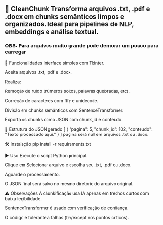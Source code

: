 ## 📘 CleanChunk Transforma arquivos .txt, .pdf e .docx em chunks semânticos limpos e organizados. Ideal para pipelines de NLP, embeddings e análise textual.
 ### OBS: Para arquivos muito grande pode demorar um pouco para carregar
🚀 Funcionalidades
Interface simples com Tkinter.

Aceita arquivos .txt, .pdf e .docx.

Realiza:

Remoção de ruído (números soltos, palavras quebradas, etc).

Correção de caracteres com ftfy e unidecode.

Divisão em chunks semânticos com SentenceTransformer.

Exporta os chunks como JSON com chunk_id e conteudo.

📂 Estrutura do JSON gerado
[ { "pagina": 5, "chunk_id": 102, "conteudo": "Texto processado aqui." } ] pagina será null em arquivos .txt ou .docx.

🛠️ Instalação
pip install -r requirements.txt

▶️ Uso
Execute o script Python principal.

Clique em Selecionar arquivo e escolha seu .txt, .pdf ou .docx.

Aguarde o processamento.

O JSON final será salvo no mesmo diretório do arquivo original.

⚠️ Observações
A chunkificação usa IA apenas em trechos curtos com baixa legibilidade.

SentenceTransformer é usado com verificação de confiança.

O código é tolerante a falhas (try/except nos pontos críticos).
